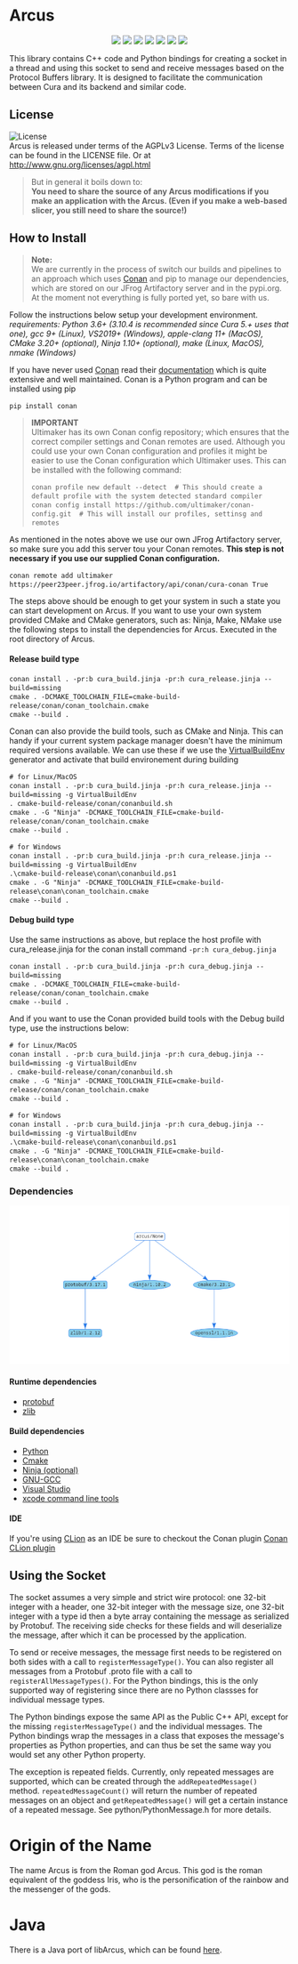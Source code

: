 # Arcus

<p align="center">
    <a href="https://github.com/Ultimaker/libArcus/actions/workflows/conan-package.yml" alt="Conan Package">
        <img src="https://github.com/Ultimaker/libarcus/actions/workflows/conan-package.yml/badge.svg" /></a>
    <a href="https://github.com/Ultimaker/libArcus/issues" alt="Open Issues">
        <img src="https://img.shields.io/github/issues/ultimaker/libarcus" /></a>
    <a href="https://github.com/Ultimaker/libArcus/issues?q=is%3Aissue+is%3Aclosed" alt="Closed Issues">
        <img src="https://img.shields.io/github/issues-closed/ultimaker/libarcus?color=g" /></a>
    <a href="https://github.com/Ultimaker/libArcus/pulls" alt="Pull Requests">
        <img src="https://img.shields.io/github/issues-pr/ultimaker/libarcus" /></a>
    <a href="https://github.com/Ultimaker/libArcus/graphs/contributors" alt="Contributors">
        <img src="https://img.shields.io/github/contributors/ultimaker/libarcus" /></a>
    <a href="https://github.com/Ultimaker/libArcus" alt="Repo Size">
        <img src="https://img.shields.io/github/repo-size/ultimaker/libarcus?style=flat" /></a>
    <a href="https://github.com/Ultimaker/libArcus/blob/master/LICENSE" alt="License">
        <img src="https://img.shields.io/github/license/ultimaker/libarcus?style=flat" /></a>
</p>

This library contains C++ code and Python bindings for creating a socket in a thread and using this socket to send and receive messages
based on the Protocol Buffers library. It is designed to facilitate the communication between Cura and its backend and similar code.

## License

![License](https://img.shields.io/github/license/ultimaker/libarcus?style=flat)  
Arcus is released under terms of the AGPLv3 License. Terms of the license can be found in the LICENSE file. Or at
http://www.gnu.org/licenses/agpl.html

> But in general it boils down to:  
> **You need to share the source of any Arcus modifications if you make an application with the Arcus. (Even if
> you make a web-based slicer, you still need to share the source!)**

## How to Install

> **Note:**  
> We are currently in the process of switch our builds and pipelines to an approach which uses [Conan](https://conan.io/)
> and pip to manage our dependencies, which are stored on our JFrog Artifactory server and in the pypi.org.
> At the moment not everything is fully ported yet, so bare with us.

Follow the instructions below setup your development environment.  
_requirements: Python 3.6+ (3.10.4 is recommended since Cura 5.+ uses that one), gcc 9+ (Linux), VS2019+ (Windows),
apple-clang 11+ (MacOS), CMake 3.20+ (optional), Ninja 1.10+ (optional), make (Linux, MacOS), nmake (Windows)_

If you have never used [Conan](https://conan.io/) read their [documentation](https://docs.conan.io/en/latest/index.html)
which is quite extensive and well maintained. Conan is a Python program and can be installed using pip

```shell
pip install conan
```

> **IMPORTANT**  
> Ultimaker has its own Conan config repository; which ensures that the correct compiler
> settings and Conan remotes are used. Although you could use your own Conan configuration and profiles it might be
> easier to use the Conan configuration which Ultimaker uses. This can be installed with the following command:
> ```shell
> conan profile new default --detect  # This should create a default profile with the system detected standard compiler
> conan config install https://github.com/ultimaker/conan-config.git  # This will install our profiles, settinsg and remotes
> ```

As mentioned in the notes above we use our own JFrog Artifactory server, so make sure you add this server tou your Conan
remotes. **This step is not necessary if you use our supplied Conan configuration.**

```shell
conan remote add ultimaker https://peer23peer.jfrog.io/artifactory/api/conan/cura-conan True 
```

The steps above should be enough to get your system in such a state you can start development on Arcus. If you want
to use your own system provided CMake and CMake generators, such as: Ninja, Make, NMake use the following steps to
install the dependencies for Arcus. Executed in the root directory of Arcus.

#### Release build type
```shell
conan install . -pr:b cura_build.jinja -pr:h cura_release.jinja --build=missing
cmake . -DCMAKE_TOOLCHAIN_FILE=cmake-build-release/conan/conan_toolchain.cmake
cmake --build .
```

Conan can also provide the build tools, such as CMake and Ninja. This can handy if your current system package manager
doesn't have the minimum required versions available. We can use these if we use the
[VirtualBuildEnv](https://docs.conan.io/en/latest/reference/conanfile/tools/env/virtualbuildenv.html) generator and
activate that build environement during building

```shell
# for Linux/MacOS
conan install . -pr:b cura_build.jinja -pr:h cura_release.jinja --build=missing -g VirtualBuildEnv
. cmake-build-release/conan/conanbuild.sh
cmake . -G "Ninja" -DCMAKE_TOOLCHAIN_FILE=cmake-build-release/conan/conan_toolchain.cmake
cmake --build .
```

```shell
# for Windows
conan install . -pr:b cura_build.jinja -pr:h cura_release.jinja --build=missing -g VirtualBuildEnv
.\cmake-build-release\conan\conanbuild.ps1
cmake . -G "Ninja" -DCMAKE_TOOLCHAIN_FILE=cmake-build-release\conan\conan_toolchain.cmake
cmake --build .
```

#### Debug build type

Use the same instructions as above, but replace the host profile with cura_release.jinja for the conan install command
`-pr:h cura_debug.jinja`

```shell
conan install . -pr:b cura_build.jinja -pr:h cura_debug.jinja --build=missing
cmake . -DCMAKE_TOOLCHAIN_FILE=cmake-build-release/conan/conan_toolchain.cmake
cmake --build .
```

And if you want to use the Conan provided build tools with the Debug build type, use the instructions below:

```shell
# for Linux/MacOS
conan install . -pr:b cura_build.jinja -pr:h cura_debug.jinja --build=missing -g VirtualBuildEnv
. cmake-build-release/conan/conanbuild.sh
cmake . -G "Ninja" -DCMAKE_TOOLCHAIN_FILE=cmake-build-release/conan/conan_toolchain.cmake
cmake --build .
```

```shell
# for Windows
conan install . -pr:b cura_build.jinja -pr:h cura_debug.jinja --build=missing -g VirtualBuildEnv
.\cmake-build-release\conan\conanbuild.ps1
cmake . -G "Ninja" -DCMAKE_TOOLCHAIN_FILE=cmake-build-release\conan\conan_toolchain.cmake
cmake --build .
```

### Dependencies

![Dependency graph](docs/assets/deps.png)

#### Runtime dependencies
- [protobuf](docs/development/protobuf.md)
- [zlib](docs/development/zlib.md)

#### Build dependencies
- [Python](https://www.python.org/)
- [Cmake](https://cmake.org/)
- [Ninja (optional)](https://ninja-build.org/)
- [GNU-GCC](https://gcc.gnu.org/)
- [Visual Studio](https://visualstudio.microsoft.com/vs/)
- [xcode command line tools](https://developer.apple.com/xcode/)

#### IDE

If you're using [CLion](https://www.jetbrains.com/clion/) as an IDE be sure to checkout the Conan plugin
[Conan CLion plugin](https://docs.conan.io/en/latest/integrations/ide/clion.html)

## Using the Socket


The socket assumes a very simple and strict wire protocol: one 32-bit integer with
a header, one 32-bit integer with the message size, one 32-bit integer with a type id
then a byte array containing the message as serialized by Protobuf. The receiving side
checks for these fields and will deserialize the message, after which it can be processed 
by the application.

To send or receive messages, the message first needs to be registered on both sides with 
a call to `registerMessageType()`. You can also register all messages from a Protobuf 
 .proto file with a call to `registerAllMessageTypes()`. For the Python bindings, this 
is the only supported way of registering since there are no Python classses for 
individual message types.

The Python bindings expose the same API as the Public C++ API, except for the missing
`registerMessageType()` and the individual messages. The Python bindings wrap the
messages in a class that exposes the message's properties as Python properties, and
can thus be set the same way you would set any other Python property. 

The exception is repeated fields. Currently, only repeated messages are supported, which
can be created through the `addRepeatedMessage()` method. `repeatedMessageCount()` will
return the number of repeated messages on an object and `getRepeatedMessage()` will get
a certain instance of a repeated message. See python/PythonMessage.h for more details.

Origin of the Name
==================

The name Arcus is from the Roman god Arcus. This god is the roman equivalent of
the goddess Iris, who is the personification of the rainbow and the messenger
of the gods.

Java
====
There is a Java port of libArcus, which can be found [here](https://github.com/Ocarthon/libArcus-Java).
